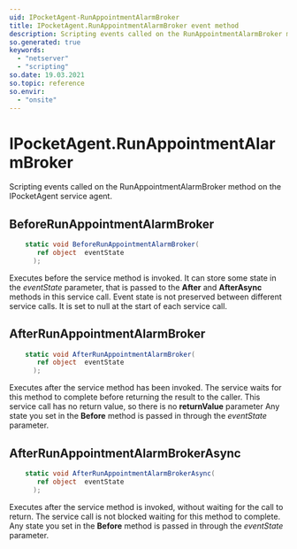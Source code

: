 ```yaml
---
uid: IPocketAgent-RunAppointmentAlarmBroker
title: IPocketAgent.RunAppointmentAlarmBroker event method
description: Scripting events called on the RunAppointmentAlarmBroker method on the IPocketAgent service agent.
so.generated: true
keywords:
  - "netserver"
  - "scripting"
so.date: 19.03.2021
so.topic: reference
so.envir:
  - "onsite"
---
```

# IPocketAgent.RunAppointmentAlarmBroker

Scripting events called on the <see cref='M:SuperOffice.CRM.Services.IPocketAgent.RunAppointmentAlarmBroker'>RunAppointmentAlarmBroker</see> method on the <see cref='IPocketAgent'>IPocketAgent</see>  service agent.

## BeforeRunAppointmentAlarmBroker
```cs
    static void BeforeRunAppointmentAlarmBroker(
       ref object  eventState
      );
```
Executes before the service method is invoked.
It can store some state in the *eventState* parameter, that is passed to the **After** and **AfterAsync** methods in this service call.
Event state is not preserved between different service calls. It is set to null at the start of each service call.
## AfterRunAppointmentAlarmBroker
```cs
    static void AfterRunAppointmentAlarmBroker(
       ref object  eventState
      );
```
Executes after the service method has been invoked. The service waits for this method to complete before returning the result to the caller.
This service call has no return value, so there is no **returnValue** parameter
Any state you set in the **Before** method is passed in through the *eventState* parameter.
## AfterRunAppointmentAlarmBrokerAsync
```cs
    static void AfterRunAppointmentAlarmBrokerAsync(
       ref object  eventState
      );
```
Executes after the service method is invoked, without waiting for the call to return.
The service call is not blocked waiting for this method to complete.
Any state you set in the **Before** method is passed in through the *eventState* parameter.

